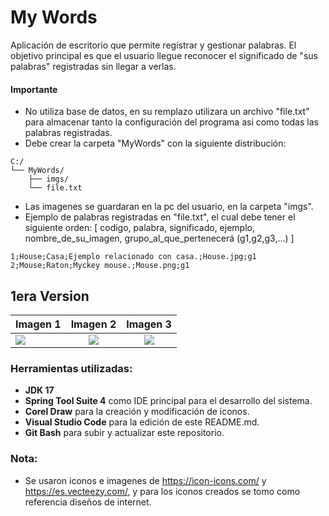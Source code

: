 # My Words
Aplicación de escritorio que permite registrar y gestionar palabras. El objetivo principal es que el usuario llegue reconocer el significado de "sus palabras" registradas sin llegar a verlas.

#### Importante
- No utiliza base de datos, en su remplazo utilizara un archivo "file.txt" para almacenar tanto la configuración del programa asi como todas las palabras registradas.
- Debe crear la carpeta "MyWords" con la siguiente distribución:

```
C:/
└── MyWords/
    ├── imgs/
    └── file.txt
```
- Las imagenes se guardaran en la pc del usuario, en la carpeta "imgs".
- Ejemplo de palabras registradas en "file.txt", el cual debe tener el siguiente orden: [ codigo, palabra, significado, ejemplo, nombre_de_su_imagen, grupo_al_que_pertenecerá (g1,g2,g3,...) ]
```
1;House;Casa;Ejemplo relacionado con casa.;House.jpg;g1
2;Mouse;Raton;Myckey mouse.;Mouse.png;g1
```


## 1era Version

| Imagen 1 | Imagen 2 | Imagen 3 |
| ------------- |:-------------:| :-----:|
| ![][v1_1] | ![][v1_2] | ![][v1_3] |

[v1_1]: ./screenshot/version_1_01.png
[v1_2]: ./screenshot/version_1_02.png
[v1_3]: ./screenshot/version_1_03.png



### Herramientas utilizadas:
- **JDK 17**
- **Spring Tool Suite 4** como IDE principal para el desarrollo del sistema.
- **Corel Draw** para la creación y modificación de iconos.
- **Visual Studio Code** para la edición de este README.md.
- **Git Bash** para subir y actualizar este repositorio.


### Nota:
- Se usaron iconos e imagenes de <https://icon-icons.com/> y <https://es.vecteezy.com/>, y para los iconos creados se tomo como referencia diseños de internet.
